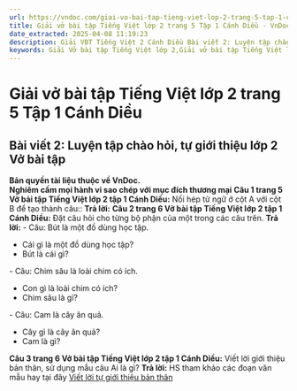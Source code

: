 ```yaml
---
url: https://vndoc.com/giai-vo-bai-tap-tieng-viet-lop-2-trang-5-tap-1-canh-dieu-321201
title: Giải vở bài tập Tiếng Việt lớp 2 trang 5 Tập 1 Cánh Diều - VnDoc.com
date_extracted: 2025-04-08 11:19:23
description: Giải VBT Tiếng Việt 2 Cánh Diều Bài viết 2: Luyện tập chào hỏi, tự giới thiệu trang 5 được biên soạn nhằm giúp các em HS học tập tốt môn Tiếng Việt lớp 2 Cánh Diều. Mời các bạn tham khảo.
keywords: Giải Vở bài tập Tiếng Việt lớp 2,Giải vở bài tập Tiếng Việt lớp 2 trang 5 Tập 1 Cánh Diều,Giải Bài viết 2 Luyện tập chào hỏi tự giới thiệu lớp 2 Cánh Diều Vở bài tập,Bài 1 Cuộc sống quanh em lớp 2 Vở bài tập,Giải VBT Tiếng Việt lớp 2 Tập 1 trang 5 Cánh Diều,Giải Bài viết 2 Luyện tập chào hỏi tự giới thiệu lớp 2 Cánh Diều,Giải vbt Tiếng Việt lớp 2
---
```


# Giải vở bài tập Tiếng Việt lớp 2 trang 5 Tập 1 Cánh Diều
## **Bài viết 2: Luyện tập chào hỏi, tự giới thiệu lớp 2 Vở bài tập**
**Bản quyền tài liệu thuộc về VnDoc.**  
**Nghiêm cấm mọi hành vi sao chép với mục đích thương mại**
**Câu 1 trang 5 Vở bài tập Tiếng Việt lớp 2 tập 1 Cánh Diều:** Nối hép từ ngữ ở cột A với cột B để tạo thành câu::
**Trả lời:**
**Câu 2 trang 6 Vở bài tập Tiếng Việt lớp 2 tập 1 Cánh Diều:** Đặt câu hỏi cho từng bộ phận của một trong các câu trên.
**Trả lời:**
\- Câu: Bút là một đồ dùng học tập.
  * Cái gì là một đồ dùng học tập?
  * Bút là cái gì?

\- Câu: Chim sâu là loài chim có ích.
  * Con gì là loài chim có ích?
  * Chim sâu là gì?

\- Câu: Cam là cây ăn quả.
  * Cây gì là cây ăn quả?
  * Cam là gì?

**Câu 3 trang 6 Vở bài tập Tiếng Việt lớp 2 tập 1 Cánh Diều:** Viết lời giới thiệu bản thân, sử dụng mẫu câu Ai là gì?
**Trả lời:**
HS tham khảo các đoạn văn mẫu hay tại đây [Viết lời tự giới thiệu bản thân](<https://vndoc.com/viet-loi-tu-gioi-thieu-ban-than-lop-2-274170>)
